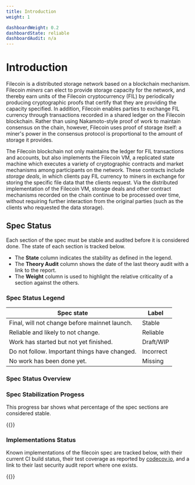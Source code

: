 ```yaml
---
title: Introduction
weight: 1

dashboardWeight: 0.2
dashboardState: reliable
dashboardAudit: n/a
---
```


# Introduction

Filecoin is a distributed storage network based on a blockchain mechanism.
Filecoin *miners* can elect to provide storage capacity for the network, and thereby
earn units of the Filecoin cryptocurrency (FIL) by periodically producing
cryptographic proofs that certify that they are providing the capacity specified.
In addition, Filecoin enables parties to exchange FIL currency
through transactions recorded in a shared ledger on the Filecoin blockchain.
Rather than using Nakamoto-style proof of work to maintain consensus on the chain, however,
Filecoin uses proof of storage itself: a miner's power in the consensus protocol
is proportional to the amount of storage it provides.

The Filecoin blockchain not only maintains the ledger for FIL transactions and
accounts, but also implements the Filecoin VM, a replicated state machine which executes
a variety of cryptographic contracts and market mechanisms among participants
on the network.
These contracts include *storage deals*, in which clients pay FIL currency to miners
in exchange for storing the specific file data that the clients request.
Via the distributed implementation of the Filecoin VM, storage deals
and other contract mechanisms recorded on the chain continue to be processed
over time, without requiring further interaction from the original parties
(such as the clients who requested the data storage).

## Spec Status

Each section of the spec must be stable and audited before it is considered done. The state of each section is tracked below. 

- The **State** column indicates the stability as defined in the legend. 
- The **Theory Audit** column shows the date of the last theory audit with a link to the report.
- The **Weight** column is used to highlight the relative criticality of a section against the others.

### Spec Status Legend

<table class="Dashboard">
  <thead>
    <tr>
      <th>Spec state</th>
      <th>Label</th>
    <tr>
  <thead>
  <tbody>
    <tr>
      <td>Final, will not change before mainnet launch.</td>
      <td class="text-black bg-stable">Stable</td>
    </tr>
    <tr>
      <td>Reliable and likely to not change.</td>
      <td class="text-black bg-reliable">Reliable</td>
    </tr>
    <tr>
      <td>Work has started but not yet finished.</td>
      <td class="text-black bg-wip">Draft/WIP</td>
    </tr>
    <tr>
      <td>Do not follow. Important things have changed.</td>
      <td class="text-black bg-incorrect">Incorrect</td>
    </tr>
    <tr>
      <td>No work has been done yet.</td>
      <td class="text-black bg-missing">Missing</td>
    </tr>
  </tbody>
</table>

### Spec Status Overview
<div id="dashboard-container"></div>

### Spec Stabilization Progess

This progress bar shows what percentage of the spec sections are considered stable.

{{<dashboard-progress>}}


### Implementations Status

Known implementations of the filecoin spec are tracked below, with their current CI build status, their test coverage as reported by [codecov.io](https://codecov.io), and a link to their last security audit report where one exists.

{{<dashboard-impl>}}